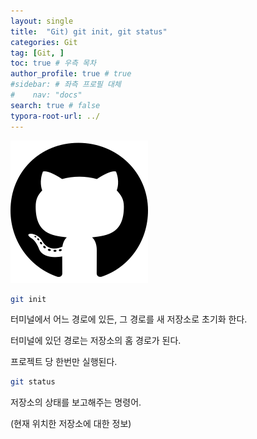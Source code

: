 ```yaml
---
layout: single
title:  "Git) git init, git status"
categories: Git
tag: [Git, ]
toc: true # 우측 목차
author_profile: true # true
#sidebar: # 좌측 프로필 대체
#    nav: "docs"
search: true # false
typora-root-url: ../
---
```


![img](/images/2025-01-09-back017/img.png)

``` bash
git init
```

터미널에서 어느 경로에 있든, 그 경로를 새 저장소로 초기화 한다.

터미널에 있던 경로는 저장소의 홈 경로가 된다.

프로젝트 당 한번만 실행된다.



``` bash
git status
```

저장소의 상태를 보고해주는 명령어.

(현재 위치한 저장소에 대한 정보)